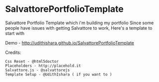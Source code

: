 SalvattorePortfolioTemplate
===========================

Salvattore Portfolio Template which i'm building my portfolio
Since some people have issues with getting Salvattore to work, Here's a template to start with

Demo - http://udithishara.github.io/SalvattorePortfolioTemplate

Credits:

	Css Reset - @html5doctor
	Placeholders - http://placehold.it
	Salvattore.js - @salvattorejs
	Template Setup - @UdithIshara ( if you want to )